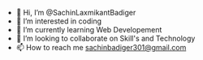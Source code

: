 - 👋 Hi, I’m @SachinLaxmikantBadiger
- 👀 I’m interested in coding
- 🌱 I’m currently learning Web Developement
- 💞️ I’m looking to collaborate on Skill's and Technology
- 📫 How to reach me sachinbadiger301@gmail.com

<!---
SachinLaxmikantBadiger/SachinLaxmikantBadiger is a ✨ special ✨ repository because its `README.md` (this file) appears on your GitHub profile.
You can click the Preview link to take a look at your changes.
--->
